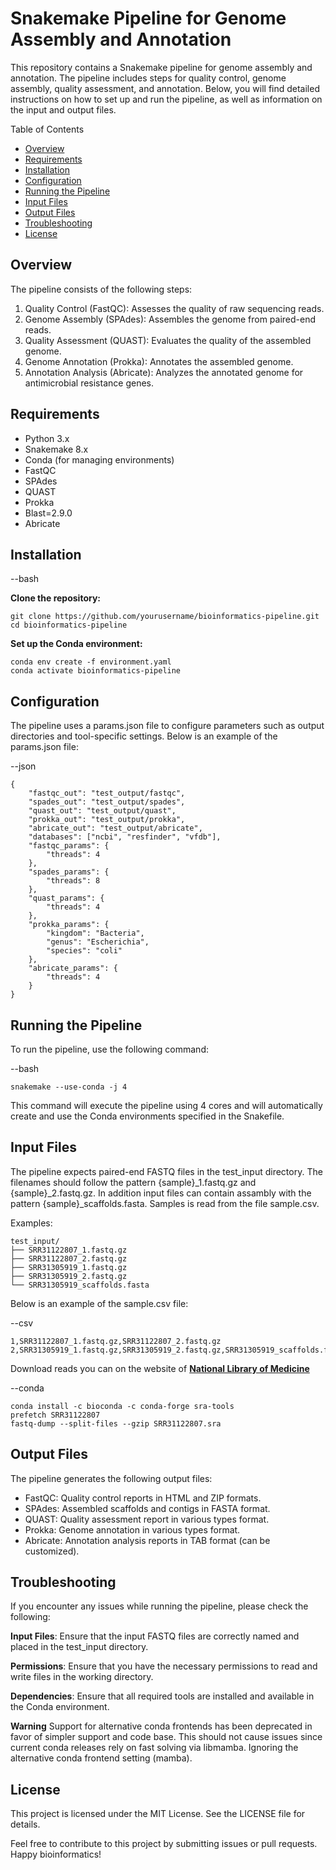 # Snakemake Pipeline for Genome Assembly and Annotation 

This repository contains a Snakemake pipeline for genome assembly and annotation. The pipeline includes steps for quality control, genome assembly, quality assessment, and annotation. Below, you will find detailed instructions on how to set up and run the pipeline, as well as information on the input and output files.

Table of Contents
- [Overview][1]
- [Requirements][2]
- [Installation][3]
- [Configuration][4]
- [Running the Pipeline][5]
- [Input Files][6]
- [Output Files][7]
- [Troubleshooting][8]
- [License][9]

## Overview
[1]: Overview

The pipeline consists of the following steps:

1. Quality Control (FastQC): Assesses the quality of raw sequencing reads.
2. Genome Assembly (SPAdes): Assembles the genome from paired-end reads.
3. Quality Assessment (QUAST): Evaluates the quality of the assembled genome.
4. Genome Annotation (Prokka): Annotates the assembled genome.
5. Annotation Analysis (Abricate): Analyzes the annotated genome for antimicrobial resistance genes.

## Requirements
[2]: Requirements

- Python 3.x
- Snakemake 8.x
- Conda (for managing environments)
- FastQC
- SPAdes
- QUAST
- Prokka
- Blast=2.9.0
- Abricate

## Installation
[3]: Installation

--bash

**Clone the repository:**
```
git clone https://github.com/yourusername/bioinformatics-pipeline.git
cd bioinformatics-pipeline
```

**Set up the Conda environment:**
```
conda env create -f environment.yaml
conda activate bioinformatics-pipeline
```

## Configuration
[4]: Configuration

The pipeline uses a params.json file to configure parameters such as output directories and tool-specific settings. Below is an example of the params.json file:

--json
```
{
    "fastqc_out": "test_output/fastqc",
    "spades_out": "test_output/spades",
    "quast_out": "test_output/quast",
    "prokka_out": "test_output/prokka",
    "abricate_out": "test_output/abricate",
    "databases": ["ncbi", "resfinder", "vfdb"],
    "fastqc_params": {
        "threads": 4
    },
    "spades_params": {
        "threads": 8
    },
    "quast_params": {
        "threads": 4
    },
    "prokka_params": {
        "kingdom": "Bacteria",
        "genus": "Escherichia",
        "species": "coli"
    },
    "abricate_params": {
        "threads": 4
    }
}
```

## Running the Pipeline
[5]: Running_the_Pipeline
To run the pipeline, use the following command:

--bash
```
snakemake --use-conda -j 4
```
This command will execute the pipeline using 4 cores and will automatically create and use the Conda environments specified in the Snakefile.

## Input Files
[6]: Input_Files

The pipeline expects paired-end FASTQ files in the test_input directory. The filenames should follow the pattern {sample}_1.fastq.gz and {sample}_2.fastq.gz.
In addition input files can contain assambly with the pattern {sample}_scaffolds.fasta.
Samples is read from the file sample.csv.

Examples:

```
test_input/
├── SRR31122807_1.fastq.gz
├── SRR31122807_2.fastq.gz
├── SRR31305919_1.fastq.gz
├── SRR31305919_2.fastq.gz
└── SRR31305919_scaffolds.fasta
```

Below is an example of the sample.csv file:

--csv
```
1,SRR31122807_1.fastq.gz,SRR31122807_2.fastq.gz
2,SRR31305919_1.fastq.gz,SRR31305919_2.fastq.gz,SRR31305919_scaffolds.fasta
```

Download reads you can on the website of [**National Library of Medicine**](https://www.ncbi.nlm.nih.gov/sra/docs/sradownload/)

--conda
```
conda install -c bioconda -c conda-forge sra-tools
prefetch SRR31122807
fastq-dump --split-files --gzip SRR31122807.sra
```

## Output Files
[7]: Output_Files

The pipeline generates the following output files:

- FastQC: Quality control reports in HTML and ZIP formats.
- SPAdes: Assembled scaffolds and contigs in FASTA format.
- QUAST: Quality assessment report in various types format.
- Prokka: Genome annotation in various types format.
- Abricate: Annotation analysis reports in TAB format (can be customized).


## Troubleshooting
[8]: Troubleshooting

If you encounter any issues while running the pipeline, please check the following:

**Input Files**: Ensure that the input FASTQ files are correctly named and placed in the test_input directory.

**Permissions**: Ensure that you have the necessary permissions to read and write files in the working directory.

**Dependencies**: Ensure that all required tools are installed and available in the Conda environment.

**Warning** Support for alternative conda frontends has been deprecated in favor of simpler support and code base. This should not cause issues since current conda releases rely on fast solving via libmamba. Ignoring the alternative conda frontend setting (mamba).

## License
[9]: License
This project is licensed under the MIT License. See the LICENSE file for details.

Feel free to contribute to this project by submitting issues or pull requests. Happy bioinformatics!
